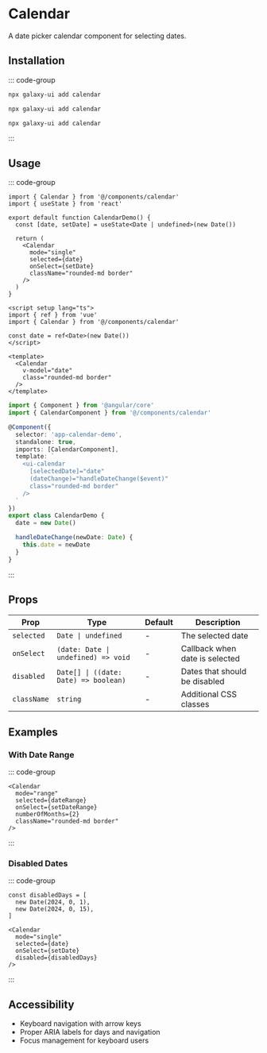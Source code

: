# Calendar

A date picker calendar component for selecting dates.

<ComponentPreview name="CalendarDemo">
  <template #preview>
    <DemoContainer>
      <CalendarDemo />
    </DemoContainer>
  </template>
  <template #code>

::: code-group
```vue [Vue]
<script setup lang="ts">
import { ref } from 'vue'

const date = ref<Date>(new Date())
</script>

<template>
  <Calendar v-model="date" class="rounded-md border" />
</template>
```

```tsx [React]
import { Calendar } from '@/components/ui/calendar'
import { useState } from 'react'

export default function App() {
  const [date, setDate] = useState<Date | undefined>(new Date())

  return (
    <Calendar
      mode="single"
      selected={date}
      onSelect={setDate}
      className="rounded-md border"
    />
  )
}
```

```typescript [Angular]
import { Component } from '@angular/core';

@Component({
  selector: 'app-calendar-demo',
  template: `
    <ui-calendar [(date)]="date" class="rounded-md border" />
  `
})
export class CalendarDemoComponent {
  date = new Date();
}
```
:::

  </template>
</ComponentPreview>

## Installation

::: code-group
```bash [React]
npx galaxy-ui add calendar
```

```bash [Vue]
npx galaxy-ui add calendar
```

```bash [Angular]
npx galaxy-ui add calendar
```
:::

## Usage

::: code-group
```tsx [React]
import { Calendar } from '@/components/calendar'
import { useState } from 'react'

export default function CalendarDemo() {
  const [date, setDate] = useState<Date | undefined>(new Date())

  return (
    <Calendar
      mode="single"
      selected={date}
      onSelect={setDate}
      className="rounded-md border"
    />
  )
}
```

```vue [Vue]
<script setup lang="ts">
import { ref } from 'vue'
import { Calendar } from '@/components/calendar'

const date = ref<Date>(new Date())
</script>

<template>
  <Calendar
    v-model="date"
    class="rounded-md border"
  />
</template>
```

```typescript [Angular]
import { Component } from '@angular/core'
import { CalendarComponent } from '@/components/calendar'

@Component({
  selector: 'app-calendar-demo',
  standalone: true,
  imports: [CalendarComponent],
  template: `
    <ui-calendar
      [selectedDate]="date"
      (dateChange)="handleDateChange($event)"
      class="rounded-md border"
    />
  `
})
export class CalendarDemo {
  date = new Date()

  handleDateChange(newDate: Date) {
    this.date = newDate
  }
}
```
:::

## Props

| Prop | Type | Default | Description |
|------|------|---------|-------------|
| `selected` | `Date \| undefined` | - | The selected date |
| `onSelect` | `(date: Date \| undefined) => void` | - | Callback when date is selected |
| `disabled` | `Date[] \| ((date: Date) => boolean)` | - | Dates that should be disabled |
| `className` | `string` | - | Additional CSS classes |

## Examples

### With Date Range

::: code-group
```tsx [React]
<Calendar
  mode="range"
  selected={dateRange}
  onSelect={setDateRange}
  numberOfMonths={2}
  className="rounded-md border"
/>
```
:::

### Disabled Dates

::: code-group
```tsx [React]
const disabledDays = [
  new Date(2024, 0, 1),
  new Date(2024, 0, 15),
]

<Calendar
  mode="single"
  selected={date}
  onSelect={setDate}
  disabled={disabledDays}
/>
```
:::

## Accessibility

- Keyboard navigation with arrow keys
- Proper ARIA labels for days and navigation
- Focus management for keyboard users
